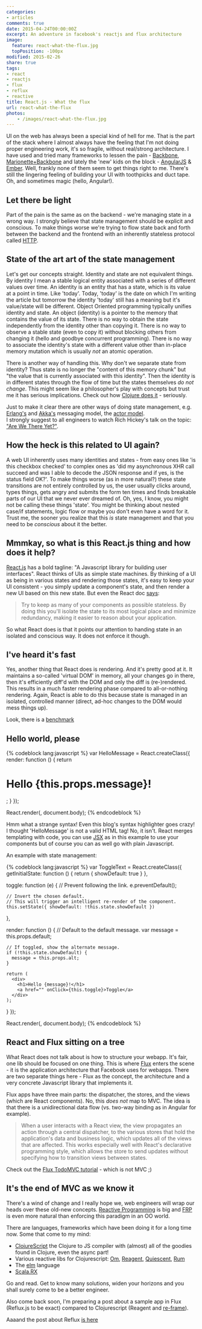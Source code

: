 ```yaml
---
categories:
- articles
comments: true
date: 2015-04-24T00:00:00Z
excerpt: An adventure in facebook's reactjs and flux architecture
image:
  feature: react-what-the-flux.jpg
  topPosition: -100px
modified: 2015-02-26
share: true
tags:
- react
- reactjs
- flux
- reflux
- reactive
title: React.js - What the flux
url: react-what-the-flux
photos:
    - /images/react-what-the-flux.jpg
---
```


UI on the web has always been a special kind of hell for me. That is the part of the stack where I almost always have the feeling that I'm not doing proper engineering work, it's so fragile, without real/strong architecture. I have used and tried many frameworks to lessen the pain - [Backbone](http://backbonejs.org/), [Marionette+Backbone](http://marionettejs.com/) and lately the 'new' kids on the block - [AngularJS](https://angularjs.org/) & [Ember](http://emberjs.com/). Well, frankly none of them seem to get things right to me. There's still the lingering feeling of building your UI with toothpicks and duct tape. Oh, and sometimes magic (hello, Angular!).

## Let there be light

Part of the pain is the same as on the backend - we're managing state in a wrong way. I strongly believe that state management should be explicit and conscious. To make things worse we're trying to flow state back and forth between the backend and the frontend with an inherently stateless protocol called [HTTP](http://en.wikipedia.org/wiki/Hypertext_Transfer_Protocol#HTTP_session_state).

## State of the art art of the state management

Let's get our concepts straight. Identity and state are not equivalent things. By identity I mean a stable logical entity associated with a series of different values over time. An identity is an entity that has a state, which is its value at a point in time. Like 'today'. Today, 'today' is the date on which I'm writing the article but tomorrow the identity 'today' still has a meaning but it's value/state will be different. Object Oriented programming typically unifies identity and state. An object (identity) is a pointer to the memory that contains the value of its state. There is no way to obtain the state independently from the identity other than copying it. There is no way to observe a stable state (even to copy it) without blocking others from changing it (hello and goodbye concurrent programming). There is no way to associate the identity's state with a different value other than in-place memory mutation which is usually *not* an atomic operation. 

There is another way of handling this. Why don't we separate state from identity? Thus state is no longer the "content of this memory chunk" but "the value that is currently associated with this identity". Then the identity is in different states through the flow of time but the states themselves *do not change*. This might seem like a philosopher's play with concepts but trust me it has serious implications. Check out how [Clojure does it](http://clojure.org/concurrent_programming) - seriously.

Just to make it clear there are other ways of doing state management, e.g. [Erlang's](http://learnyousomeerlang.com/the-hitchhikers-guide-to-concurrency) and [Akka's](http://akka.io/) messaging model, the [actor model](http://en.wikipedia.org/wiki/Actor_model).  
I strongly suggest to all engineers to watch Rich Hickey's talk on the topic: ["Are We There Yet?"](http://www.infoq.com/presentations/Are-We-There-Yet-Rich-Hickey).

## How the heck is this related to UI again? 

A web UI inherently uses many identities and states - from easy ones like 'is this checkbox checked' to complex ones as 'did my asynchronous XHR call succeed and was I able to decode the JSON response and if yes, is the status field OK?'. To make things worse (as in more natural?) these state transitions are not entirely controlled by us, the user usually clicks around, types things, gets angry and submits the form ten times and finds breakable parts of our UI that we never ever dreamed of. Oh, yes, I know, you might not be calling these things 'state'. You might be thinking about nested case/if statements, logic flow or maybe you don't even have a word for it. Trust me, the sooner you realize that this *is* state management and that you need to be *conscious* about it the better. 

## Mmmkay, so what is this React.js thing and how does it help?

[React.js](https://facebook.github.io/react/) has a bold tagline: "A Javascript library for building user interfaces". React thinks of UIs as simple state machines. By thinking of a UI as being in various states and rendering those states, it's easy to keep your UI consistent - you simply update a component's state, and then render a new UI based on this new state. But even the React doc [says](https://facebook.github.io/react/docs/interactivity-and-dynamic-uis.html): 

> Try to keep as many of your components as possible stateless. By doing this you'll isolate the state to its most logical place and minimize redundancy, making it easier to reason about your application.

So what React does is that it points our attention to handing state in an isolated and conscious way. It does not enforce it though. 

## I've heard it's fast

Yes, another thing that React does is rendering. And it's pretty good at it. It maintains a so-called 'virtual DOM' in memory, all your changes go in there, then it's efficiently diff'd with the DOM and only the diff is (re-)rendered. This results in a much faster rendering phase compared to all-or-nothing rendering. Again, React is able to do this because state is managed in an isolated, controlled manner (direct, ad-hoc changes to the DOM would mess things up).

Look, there is a [benchmark](https://www.codementor.io/reactjs/tutorial/reactjs-vs-angular-js-performance-comparison-knockout)

## Hello world, please

{% codeblock lang:javascript %}
var HelloMessage = React.createClass({
  render: function () {
    return <h1>Hello {this.props.message}!</h1>;
  }
});
 
React.render(<HelloMessage message="World" />, document.body);
{% endcodeblock %}

Hmm what a strange syntax! Even this blog's syntax highlighter goes crazy! I thought 'HelloMessage' is not a valid HTML tag! No, it isn't. React merges templating with code, you can use [JSX](https://facebook.github.io/jsx/) as in this example to use your components but of course you can as well go with plain Javascript. 

An example with state management:

{% codeblock lang:javascript %}
var ToggleText = React.createClass({
  getInitialState: function () {
    return {
      showDefault: true
    }
  },
  
  toggle: function (e) {
    // Prevent following the link.
    e.preventDefault();
    
    // Invert the chosen default.
    // This will trigger an intelligent re-render of the component.
    this.setState({ showDefault: !this.state.showDefault })
  },
  
  render: function () {
    // Default to the default message.
    var message = this.props.default;
    
    // If toggled, show the alternate message.
    if (!this.state.showDefault) {
      message = this.props.alt;
    }
    
    return (
      <div>
        <h1>Hello {message}!</h1>
        <a href="" onClick={this.toggle}>Toggle</a>
      </div>
    );
  }
});
 
React.render(<ToggleText default="World" alt="Mars" />, document.body);
{% endcodeblock %}

## React and Flux sitting on a tree

What React does not talk about is how to structure your webapp. It's fair, one lib should be focused on one thing. This is where [Flux](http://facebook.github.io/flux/) enters the scene - it is the application architecture that Facebook uses for webapps. There are two separate things here - Flux as the concept, the architecture and a very concrete Javascript library that implements it. 

Flux apps have three main parts: the dispatcher, the stores, and the views (which are React components). No, this *does not* map to MVC. The idea is that there is a unidirectional data flow (vs. two-way binding as in Angular for example).

> When a user interacts with a React view, the view propagates an action through a central dispatcher, to the various stores that hold the application's data and business logic, which updates all of the views that are affected. This works especially well with React's declarative programming style, which allows the store to send updates without specifying how to transition views between states.

Check out the [Flux TodoMVC tutorial](https://facebook.github.io/flux/docs/todo-list.html) - which is not MVC ;)

## It's the end of MVC as we know it

There's a wind of change and I really hope we, web engineers will wrap our heads over these old-new concepts. [Reactive Programming](http://en.wikipedia.org/wiki/Reactive_programming) is big and [FRP](http://en.wikipedia.org/wiki/Functional_reactive_programming) is even more natural than enforcing this paradigm in an OO world.

There are languages, frameworks which have been doing it for a long time now. Some that come to my mind:

* [ClojureScript](https://github.com/clojure/clojurescript) the Clojure to JS compiler with (almost) all of the goodies found in Clojure, even the async part!
* Various reactive libs for Clojurescript: [Om](https://github.com/omcljs/om), [Reagent](http://reagent-project.github.io/), [Quiescent](https://github.com/levand/quiescent), [Rum](https://github.com/tonsky/rum)
* The [elm](http://elm-lang.org/) language
* [Scala.RX](https://github.com/lihaoyi/scala.rx)

Go and read. Get to know many solutions, widen your horizons and you shall surely come to be a better engineer.

Also come back soon, I'm preparing a post about a sample app in Flux (Reflux.js to be exact) compared to Clojurescript (Reagent and [re-frame](https://github.com/Day8/re-frame)).

Aaaand the post about Reflux [is here](https://ochronus.com/react-reflux-example/)
